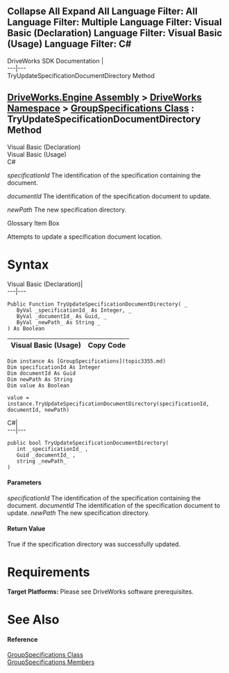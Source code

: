        

 Collapse All Expand All  Language Filter: All  Language Filter: Multiple  Language Filter: Visual Basic (Declaration) Language Filter: Visual Basic (Usage) Language Filter: C#  
---  
DriveWorks SDK Documentation  |   
---|---  
TryUpdateSpecificationDocumentDirectory Method   
  
[DriveWorks.Engine Assembly](topic2156.md) > [DriveWorks Namespace](topic2159.md) > [GroupSpecifications Class](topic3355.md) : TryUpdateSpecificationDocumentDirectory Method  
---  
  
Visual Basic (Declaration)    
Visual Basic (Usage)    
C# 

_specificationId_
    The identification of the specification containing the document.

_documentId_
    The identification of the specification document to update.

_newPath_
    The new specification directory.

Glossary Item Box

Attempts to update a specification document location. 

# Syntax

Visual Basic (Declaration)|   
---|---  
      
    
    Public Function TryUpdateSpecificationDocumentDirectory( _
       ByVal _specificationId_ As Integer, _
       ByVal _documentId_ As Guid, _
       ByVal _newPath_ As String _
    ) As Boolean  
  
Visual Basic (Usage)| Copy Code  
---|---  
      
    
    Dim instance As [GroupSpecifications](topic3355.md)
    Dim specificationId As Integer
    Dim documentId As Guid
    Dim newPath As String
    Dim value As Boolean
     
    value = instance.TryUpdateSpecificationDocumentDirectory(specificationId, documentId, newPath)  
  
C#|   
---|---  
      
    
    public bool TryUpdateSpecificationDocumentDirectory( 
       int _specificationId_ ,
       Guid _documentId_ ,
       string _newPath_
    )  
  
#### Parameters

 _specificationId_
    The identification of the specification containing the document.
_documentId_
    The identification of the specification document to update.
_newPath_
    The new specification directory.

#### Return Value

True if the specification directory was successfully updated.

# Requirements

**Target Platforms:** Please see DriveWorks software prerequisites.

# See Also

#### Reference

[GroupSpecifications Class](topic3355.md)   
[GroupSpecifications Members](topic3356.md)


